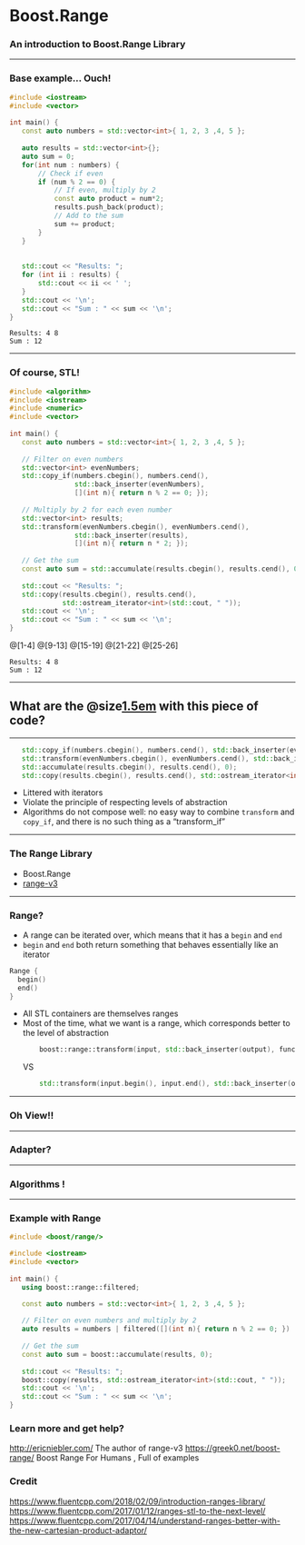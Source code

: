 # Boost.Range

### An introduction to Boost.Range Library

---

### Base example... Ouch!

```cpp
#include <iostream>
#include <vector>
 
int main() {
   const auto numbers = std::vector<int>{ 1, 2, 3 ,4, 5 };
 
   auto results = std::vector<int>{};
   auto sum = 0;
   for(int num : numbers) {
       // Check if even
       if (num % 2 == 0) {
           // If even, multiply by 2
           const auto product = num*2; 
           results.push_back(product);
           // Add to the sum 
           sum += product;
       }
   }
 
 
   std::cout << "Results: ";
   for (int ii : results) {
       std::cout << ii << ' '; 
   } 
   std::cout << '\n';
   std::cout << "Sum : " << sum << '\n';
}
```

```
Results: 4 8 
Sum : 12
```

---
### Of course, STL!

```cpp
#include <algorithm>
#include <iostream>
#include <numeric>
#include <vector>
 
int main() {
   const auto numbers = std::vector<int>{ 1, 2, 3 ,4, 5 };
 
   // Filter on even numbers
   std::vector<int> evenNumbers;
   std::copy_if(numbers.cbegin(), numbers.cend(), 
                std::back_inserter(evenNumbers), 
                [](int n){ return n % 2 == 0; });
 
   // Multiply by 2 for each even number
   std::vector<int> results;
   std::transform(evenNumbers.cbegin(), evenNumbers.cend(), 
                std::back_inserter(results), 
                [](int n){ return n * 2; });
    
   // Get the sum 
   const auto sum = std::accumulate(results.cbegin(), results.cend(), 0); 
    
   std::cout << "Results: ";
   std::copy(results.cbegin(), results.cend(), 
             std::ostream_iterator<int>(std::cout, " "));    
   std::cout << '\n';
   std::cout << "Sum : " << sum << '\n';
}
```

@[1-4]
@[9-13]
@[15-19]
@[21-22]
@[25-26]

```
Results: 4 8 
Sum : 12
```

---

## What are the @size[1.5em](@color[orange](problems)) with this piece of code?

---

```cpp
   std::copy_if(numbers.cbegin(), numbers.cend(), std::back_inserter(evenNumbers), [](int n){ return n % 2 == 0; });
   std::transform(evenNumbers.cbegin(), evenNumbers.cend(), std::back_inserter(results), [](int n){ return n * 2; });
   std::accumulate(results.cbegin(), results.cend(), 0); 
   std::copy(results.cbegin(), results.cend(), std::ostream_iterator<int>(std::cout, " "));    
```

* Littered with iterators
* Violate the principle of respecting levels of abstraction
* Algorithms do not compose well: no easy way to combine ```transform``` and ```copy_if```, and there is no such thing as a “transform_if” 
---

### The Range Library

* Boost.Range
* [range-v3](https://github.com/ericniebler/range-v3)

---

### Range? 

* A range can be iterated over, which means that it has a ```begin``` and  ```end``` 
* ```begin``` and  ```end``` both return something that behaves essentially like an iterator

```cpp
Range {
  begin()
  end()
}
```

* All STL containers are themselves ranges
* Most of the time, what we want is a range, which corresponds better to the level of abstraction
  ```cpp
      boost::range::transform(input, std::back_inserter(output), func);
  ```
  VS
  ```cpp 
      std::transform(input.begin(), input.end(), std::back_inserter(output), f);
  ```

---

### Oh View!!

---

### Adapter?

---

### Algorithms !

---

### Example with Range

```cpp
#include <boost/range/>

#include <iostream>
#include <vector>
 
int main() {
   using boost::range::filtered;

   const auto numbers = std::vector<int>{ 1, 2, 3 ,4, 5 };
 
   // Filter on even numbers and multiply by 2
   auto results = numbers | filtered([](int n){ return n % 2 == 0; }) | transformed([](int n) { return n * 2; });
    
   // Get the sum 
   const auto sum = boost::accumulate(results, 0); 
    
   std::cout << "Results: ";
   boost::copy(results, std::ostream_iterator<int>(std::cout, " "));    
   std::cout << '\n';
   std::cout << "Sum : " << sum << '\n';
}
```


### Learn more and get help?


http://ericniebler.com/ The author of range-v3
https://greek0.net/boost-range/ Boost Range For Humans , Full of examples


### Credit 
https://www.fluentcpp.com/2018/02/09/introduction-ranges-library/
https://www.fluentcpp.com/2017/01/12/ranges-stl-to-the-next-level/
https://www.fluentcpp.com/2017/04/14/understand-ranges-better-with-the-new-cartesian-product-adaptor/

